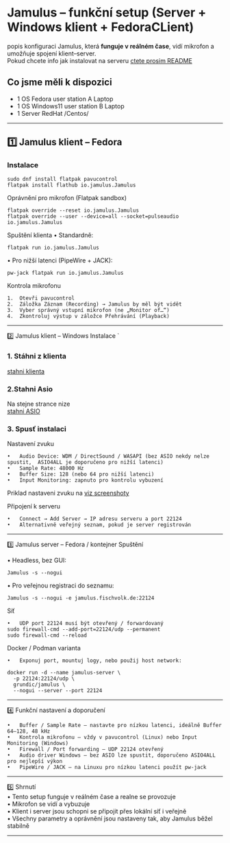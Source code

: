
# Jamulus – funkční setup (Server + Windows klient + FedoraCLient)

 popis konfiguraci Jamulus, která **funguje v reálném čase**, vidí mikrofon a umožňuje spojení klient–server.<br>
 Pokud chcete info jak instalovat na serveru [ctete prosim README](https://github.com/PajaspaceNet/jamulus-docker-server/blob/main/README.md)<br>

## Co jsme měli k dispozici 
* 1 OS Fedora   user station A  Laptop
* 1 OS Windows11  user station B  Laptop
* 1 Server RedHat /Centos/

---

## 1️⃣ Jamulus klient – Fedora

### Instalace
```
sudo dnf install flatpak pavucontrol
flatpak install flathub io.jamulus.Jamulus
```
Oprávnění pro mikrofon (Flatpak sandbox)
```
flatpak override --reset io.jamulus.Jamulus
flatpak override --user --device=all --socket=pulseaudio io.jamulus.Jamulus
```

Spuštění klienta
•	Standardně:
```
flatpak run io.jamulus.Jamulus
```
•	Pro nižší latenci (PipeWire + JACK):
```
pw-jack flatpak run io.jamulus.Jamulus
```

Kontrola mikrofonu

```
1.	Otevři pavucontrol
2.	Záložka Záznam (Recording) → Jamulus by měl být vidět
3.	Vyber správný vstupní mikrofon (ne „Monitor of…“)
4.	Zkontroluj výstup v záložce Přehrávání (Playback)
```
________________________________________
2️⃣ Jamulus klient – Windows
Instalace
`
### 1.	Stáhni z klienta

[stahni klienta](https://jamulus.io/wiki/Installation-for-Windows)

### 2.Stahni Asio
Na stejne strance nize <br>
[stahni ASIO](https://jamulus.io/wiki/Installation-for-Windows)

### 3.	Spusť instalaci
Nastavení zvuku
```
•	Audio Device: WDM / DirectSound / WASAPI (bez ASIO nekdy nelze spustit,  ASIO4ALL je doporučeno pro nižší latenci)
•	Sample Rate: 48000 Hz
•	Buffer Size: 128 (nebo 64 pro nižší latenci)
•	Input Monitoring: zapnuto pro kontrolu vybuzení
```
Priklad nastaveni zvuku na [viz screenshoty](https://github.com/PajaspaceNet/jamulus-docker-server/blob/main/screenshots.md)


Připojení k serveru
```
•	Connect → Add Server → IP adresu serveru a port 22124
•	Alternativně veřejný seznam, pokud je server registrován
```
________________________________________
3️⃣ Jamulus server – Fedora / kontejner
Spuštění

•	Headless, bez GUI:
```
Jamulus -s --nogui
```
•	Pro veřejnou registraci do seznamu:
```
Jamulus -s --nogui -e jamulus.fischvolk.de:22124
```
Síť
```
•	UDP port 22124 musí být otevřený / forwardovaný
sudo firewall-cmd --add-port=22124/udp --permanent
sudo firewall-cmd --reload
```
Docker / Podman varianta
```
•	Exponuj port, mountuj logy, nebo použij host network:
```
```
docker run -d --name jamulus-server \
  -p 22124:22124/udp \
  grundic/jamulus \
  --nogui --server --port 22124

  ```
________________________________________
4️⃣ Funkční nastavení a doporučení
```
•	Buffer / Sample Rate – nastavte pro nízkou latenci, ideálně Buffer 64–128, 48 kHz
•	Kontrola mikrofonu – vždy v pavucontrol (Linux) nebo Input Monitoring (Windows)
•	Firewall / Port forwarding – UDP 22124 otevřený
•	Audio driver Windows – bez ASIO lze spustit, doporučeno ASIO4ALL pro nejlepší výkon
•	PipeWire / JACK – na Linuxu pro nízkou latenci použít pw-jack
```
________________________________________
5️⃣ Shrnutí<br>
•	Tento setup funguje v reálném čase a realne se provozuje <br>
•	Mikrofon se vidí a vybuzuje <br>
•	Klient i server jsou schopni se připojit přes lokální síť i veřejně <br>
•	Všechny parametry a oprávnění jsou nastaveny tak, aby Jamulus běžel stabilně <br>

---
